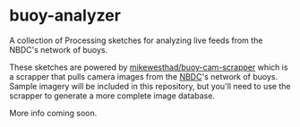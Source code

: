 # buoy-analyzer

A collection of Processing sketches for analyzing live feeds from the NBDC's network of buoys.

These sketches are powered by [mikewesthad/buoy-cam-scrapper](https://github.com/mikewesthad/buoy-cam-scraper) which is a scrapper that pulls camera images from the [NBDC](http://www.ndbc.noaa.gov)'s network of buoys. Sample imagery will be included in this repository, but you'll need to use the scrapper to generate a more complete image database.

More info coming soon.
